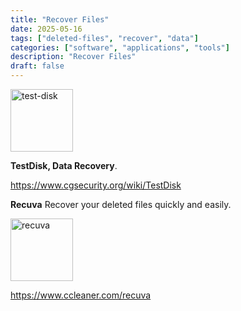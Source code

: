 ```yaml
---
title: "Recover Files"
date: 2025-05-16
tags: ["deleted-files", "recover", "data"]
categories: ["software", "applications", "tools"]
description: "Recover Files"
draft: false
---
```


<img src="https://www.cgsecurity.org/mw/images/Testdisklogo_clear_100.png" alt="test-disk" width="100" height="100">

**TestDisk, Data Recovery**.

https://www.cgsecurity.org/wiki/TestDisk

**Recuva** Recover your deleted files quickly and easily.

<img src="https://cdn-production.ccleaner.com/site/kvzjhr1b/rc_128.png" alt="recuva" width="100" height="100">

https://www.ccleaner.com/recuva
